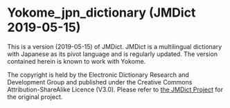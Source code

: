 # Yokome_jpn_dictionary (JMDict 2019-05-15)
This is a version (2019-05-15) of JMDict. JMDict is a multilingual dictionary with Japanese as its pivot language and is regularly updated. The version contained herein is known to work with Yokome.

The copyright is held by the Electronic Dictionary Research and Development Group and published under the Creative Commons
Attribution-ShareAlike Licence (V3.0). Please refer to [the JMDict Project](http://www.edrdg.org/jmdict/j_jmdict.html) for the original project.
